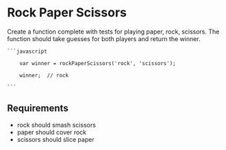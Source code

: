 Rock Paper Scissors
=========================
Create a function complete with tests for playing paper, rock, scissors.  The function should take guesses for
both players and return the winner.

    ```javascript

        var winner = rockPaperScissors('rock', 'scissors');

        winner;  // rock

    ```

Requirements
-------------

* rock should smash scissors
* paper should cover rock
* scissors should slice paper
